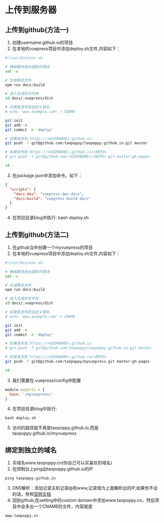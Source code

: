 # 上传到服务器

## 上传到github(方法一)
1. 创建username.github.io的项目
2. 在本地的vuepress项目中添加deploy.sh文件,内容如下：
```sh
#!/usr/bin/env sh

# 确保脚本抛出遇到的错误
set -e

# 生成静态文件
npm run docs:build

# 进入生成的文件夹
cd docs/.vuepress/dist

# 如果是发布到自定义域名
# echo 'www.example.com' > CNAME

git init
git add -A
git commit -m 'deploy'

# 如果发布到 https://<USERNAME>.github.io
git push -f git@github.com:taopoppy/taopoppy.github.io.git master

# 如果发布到 https://<USERNAME>.github.io/<REPO>
# git push -f git@github.com:<USERNAME>/<REPO>.git master:gh-pages

cd -
```
3. 在package.json中添加命令，如下：
```json
{
  "scripts": {
    "docs:dev": "vuepress dev docs",
    "docs:build": "vuepress build docs"
  }
}
```
4. 在项目目录blog中执行: bash deploy.sh

## 上传到github(方法二)
1. 在github当中创建一个myvuepress的项目
2. 在本地的vuepress项目中添加deploy.sh文件,内容如下：
```sh
#!/usr/bin/env sh

# 确保脚本抛出遇到的错误
set -e

# 生成静态文件
npm run docs:build

# 进入生成的文件夹
cd docs/.vuepress/dist

# 如果是发布到自定义域名
# echo 'www.example.com' > CNAME

git init
git add -A
git commit -m 'deploy'

# 如果发布到 https://<USERNAME>.github.io
# git push -f git@github.com:taopoppy/taopoppy.github.io.git master

# 如果发布到 https://<USERNAME>.github.io/<REPO>
git push -f git@github.com:taopoppy/myvuepress.git master:gh-pages

cd -
```
3. 我们需要在.vuepress/config中配置
```js
module.exports = {
  base: '/myvuepress/'
}
```
4. 在项目目录blog中执行: 
```
bash deploy.sh
```
5. 访问的路径就不再是taopoppy.github.io,而是taopoppy.github.io/myvuepress

## 绑定到独立的域名
1. 买域名www.taopoppy.cn(你自己可以买喜欢的域名)
2. 在控制台上ping出taopoppy.github.io的IP
```
ping taopoppy.github.io
```
3. DNS解析：添加记录主机记录@和www,记录值为上面解析出的IP,如果你不会的话，参照[官网文档](https://help.aliyun.com/document_detail/29716.html)
4. 回到github,在setting中的custom domain中添加www.taopoppy.cn，然后项目中会多出一个CNAME的文件，内容就是
```
www.taopoppy.cn
```